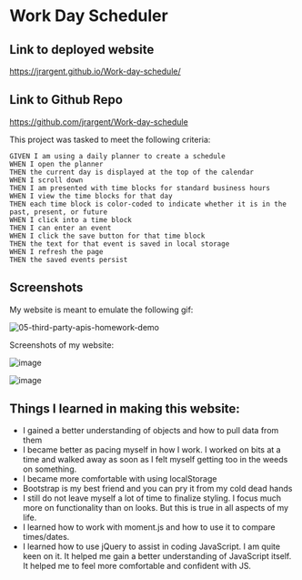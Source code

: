 # Work Day Scheduler


## Link to deployed website

https://jrargent.github.io/Work-day-schedule/

## Link to Github Repo

https://github.com/jrargent/Work-day-schedule

This project was tasked to meet the following criteria:

```
GIVEN I am using a daily planner to create a schedule
WHEN I open the planner
THEN the current day is displayed at the top of the calendar
WHEN I scroll down
THEN I am presented with time blocks for standard business hours
WHEN I view the time blocks for that day
THEN each time block is color-coded to indicate whether it is in the past, present, or future
WHEN I click into a time block
THEN I can enter an event
WHEN I click the save button for that time block
THEN the text for that event is saved in local storage
WHEN I refresh the page
THEN the saved events persist

```
## Screenshots

My website is meant to emulate the following gif:

![05-third-party-apis-homework-demo](https://user-images.githubusercontent.com/109035732/187790741-189e3116-b767-4a97-bec1-d8be5fb7bdab.gif)


Screenshots of my website:

![image](https://user-images.githubusercontent.com/109035732/187790944-5ee24d64-90ee-446c-b3f9-cfdd5fa735be.png)

![image](https://user-images.githubusercontent.com/109035732/187791052-c21de362-8710-44a7-9e5b-dc4ffd289981.png)


## Things I learned in making this website:
 - I gained a better understanding of objects and how to pull data from them
 - I became better as pacing myself in how I work. I worked on bits at a time and walked away as soon as I felt myself getting too in the weeds on something.
 - I became more comfortable with using localStorage
 - Bootstrap is my best friend and you can pry it from my cold dead hands
 - I still do not leave myself a lot of time to finalize styling. I focus much more on functionality than on looks. But this is true in all aspects of my  life.
 - I learned how to work with moment.js and how to use it to compare times/dates.
 - I learned how to use jQuery to assist in coding JavaScript. I am quite keen on it. It helped me gain a better understanding of JavaScript itself. It helped me to feel more comfortable and confident with JS.
